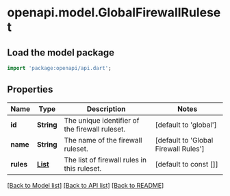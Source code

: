 # openapi.model.GlobalFirewallRuleset

## Load the model package
```dart
import 'package:openapi/api.dart';
```

## Properties
Name | Type | Description | Notes
------------ | ------------- | ------------- | -------------
**id** | **String** | The unique identifier of the firewall ruleset. | [default to 'global']
**name** | **String** | The name of the firewall ruleset. | [default to 'Global Firewall Rules']
**rules** | [**List<FirewallRule>**](FirewallRule.md) | The list of firewall rules in this ruleset. | [default to const []]

[[Back to Model list]](../README.md#documentation-for-models) [[Back to API list]](../README.md#documentation-for-api-endpoints) [[Back to README]](../README.md)


